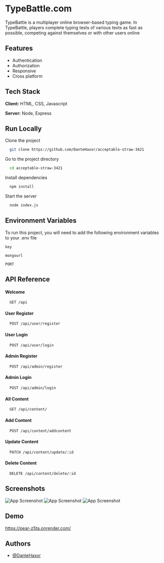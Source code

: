 
# TypeBattle.com

TypeBattle is a multiplayer online browser-based typing game. In TypeBattle, players complete typing tests of various texts as fast as possible, competing against themselves or with other users online

## Features

- Authentication
- Authorization
- Responsive
- Cross platform


## Tech Stack

**Client:** HTML, CSS, Javascript 

**Server:** Node, Express


## Run Locally

Clone the project

```bash
  git clone https://github.com/DanteHaxor/acceptable-straw-3421
```

Go to the project directory

```bash
  cd acceptable-straw-3421
```

Install dependencies

```bash
  npm install
```

Start the server

```bash
  node index.js
```


## Environment Variables

To run this project, you will need to add the following environment variables to your .env file

`key`

`mongourl`

`PORT`


## API Reference

#### Welcome

```http
  GET /api
```
#### User Register

```http
  POST /api/user/register
```
#### User Login

```http
  POST /api/user/login
```
#### Admin Register

```http
  POST /api/admin/register
```
#### Admin Login

```http
  POST /api/admin/login
```
#### All Content

```http
  GET /api/content/
```
#### Add Content

```http
  POST /api/content/addcontent
```
#### Update Content

```http
  PATCH /api/content/update/:id
```
#### Delete Content

```http
  DELETE /api/content/delete/:id
```

## Screenshots

![App Screenshot](https://i.imgur.com/NIW25IN.jpeg)
![App Screenshot](https://i.imgur.com/gIZtuhv.jpeg)
![App Screenshot](https://i.imgur.com/Gqs21cN.jpeg)



## Demo
https://pear-z5ta.onrender.com/
## Authors

- [@DanteHaxor](https://github.com/DanteHaxor)
